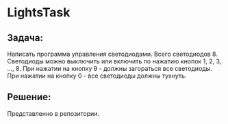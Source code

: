 # LightsTask

## Задача:
Написать программа управления светодиодами. Всего светодиодов 8.
Светодиоды можно выключить или включить по нажатию кнопок 1, 2, 3, ..., 8. 
При нажатии на кнопку 9 - должны загораться все светодиоды. 
При нажатии на кнопку 0 - все светодиоды должны тухнуть.

## Решение:
Представленно в репозитории.
